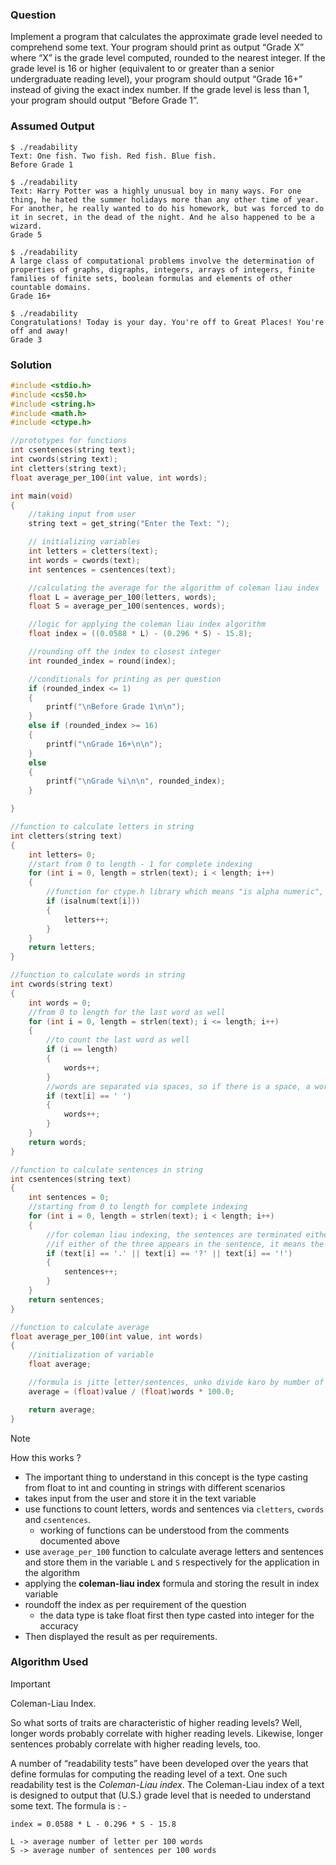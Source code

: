 ### Question

Implement a program that calculates the approximate grade level needed to comprehend some text. Your program should print as output “Grade X” where “X” is the grade level computed, rounded to the nearest integer. If the grade level is 16 or higher (equivalent to or greater than a senior undergraduate reading level), your program should output “Grade 16+” instead of giving the exact index number. If the grade level is less than 1, your program should output “Before Grade 1”.

### Assumed Output

```
$ ./readability
Text: One fish. Two fish. Red fish. Blue fish.
Before Grade 1

$ ./readability
Text: Harry Potter was a highly unusual boy in many ways. For one thing, he hated the summer holidays more than any other time of year. For another, he really wanted to do his homework, but was forced to do it in secret, in the dead of the night. And he also happened to be a wizard.
Grade 5

$ ./readability
A large class of computational problems involve the determination of properties of graphs, digraphs, integers, arrays of integers, finite families of finite sets, boolean formulas and elements of other countable domains.
Grade 16+

$ ./readability
Congratulations! Today is your day. You're off to Great Places! You're off and away!
Grade 3
```

### Solution

```c
#include <stdio.h>
#include <cs50.h>
#include <string.h>
#include <math.h>
#include <ctype.h>

//prototypes for functions
int csentences(string text);
int cwords(string text);
int cletters(string text);
float average_per_100(int value, int words);

int main(void)
{
    //taking input from user
    string text = get_string("Enter the Text: ");

    // initializing variables
    int letters = cletters(text);
    int words = cwords(text);
    int sentences = csentences(text);

    //calculating the average for the algorithm of coleman liau index
    float L = average_per_100(letters, words);
    float S = average_per_100(sentences, words);

    //logic for applying the coleman liau index algorithm
    float index = ((0.0588 * L) - (0.296 * S) - 15.8);

    //rounding off the index to closest integer
    int rounded_index = round(index);

    //conditionals for printing as per question
    if (rounded_index <= 1)
    {
        printf("\nBefore Grade 1\n\n");
    }
    else if (rounded_index >= 16)
    {
        printf("\nGrade 16+\n\n");
    }
    else
    {
        printf("\nGrade %i\n\n", rounded_index);
    }

}

//function to calculate letters in string
int cletters(string text)
{
    int letters= 0;
    //start from 0 to length - 1 for complete indexing
    for (int i = 0, length = strlen(text); i < length; i++)
    {
        //function for ctype.h library which means "is alpha numeric", if alphanumeric, increment the letter count
        if (isalnum(text[i]))
        {
            letters++;
        }
    }
    return letters;
}

//function to calculate words in string
int cwords(string text)
{
    int words = 0;
    //from 0 to length for the last word as well
    for (int i = 0, length = strlen(text); i <= length; i++)
    {
        //to count the last word as well
        if (i == length)
        {
            words++;
        }
        //words are separated via spaces, so if there is a space, a word must be passed and incrementing the words counter
        if (text[i] == ' ')
        {
            words++;
        }
    }
    return words;
}

//function to calculate sentences in string
int csentences(string text)
{
    int sentences = 0;
    //starting from 0 to length for complete indexing
    for (int i = 0, length = strlen(text); i < length; i++)
    {
        //for coleman liau indexing, the sentences are terminated either by (. or ? or !) hence the logic
        //if either of the three appears in the sentence, it means the sentence is just finished
        if (text[i] == '.' || text[i] == '?' || text[i] == '!')
        {
            sentences++;
        }
    }
    return sentences;
}

//function to calculate average
float average_per_100(int value, int words)
{
    //initialization of variable
    float average;

    //formula is jitte letter/sentences, unko divide karo by number of words then multiply by 100
    average = (float)value / (float)words * 100.0;

    return average;
}

```

> [!NOTE]
> How this works ?

- The important thing to understand in this concept is the type casting from float to int and counting in strings with different scenarios
- takes input from the user and store it in the text variable
- use functions to count letters, words and sentences via `cletters`, `cwords` and `csentences`.
  - working of functions can be understood from the comments documented above
- use `average_per_100` function to calculate average letters and sentences and store them in the variable `L` and `S` respectively for the application in the algorithm
- applying the **coleman-liau index** formula and storing the result in index variable
- roundoff the index as per requirement of the question
  - the data type is take float first then type casted into integer for the accuracy
- Then displayed the result as per requirements.

### Algorithm Used

> [!IMPORTANT]
> Coleman-Liau Index.

So what sorts of traits are characteristic of higher reading levels? Well, longer words probably correlate with higher reading levels. Likewise, longer sentences probably correlate with higher reading levels, too.

A number of “readability tests” have been developed over the years that define formulas for computing the reading level of a text. One such readability test is the *Coleman-Liau index*. The Coleman-Liau index of a text is designed to output that (U.S.) grade level that is needed to understand some text. The formula is : -

```
index = 0.0588 * L - 0.296 * S - 15.8

L -> average number of letter per 100 words
S -> average number of sentences per 100 words
```
